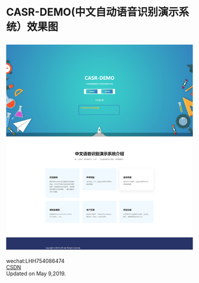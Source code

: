 # CASR-DEMO(中文自动语音识别演示系统）效果图
![效果图](./image/CASR_DEMO.png)
---
wechat:LHH754086474  
[CSDN](https://blog.csdn.net/lihangll)  
Updated on May 9,2019.


